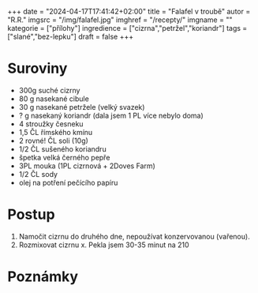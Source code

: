 
+++
date = "2024-04-17T17:41:42+02:00"
title = "Falafel v troubě"
autor = "R.R."
imgsrc = "/img/falafel.jpg"
imghref = "/recepty/"
imgname = ""
kategorie = ["přílohy"]
ingredience = ["cizrna","petržel","koriandr"]
tags = ["slané","bez-lepku"]
draft = false
+++


# Suroviny
- 300g suché cizrny 
- 80 g nasekané cibule
- 30 g nasekané petržele (velký svazek)
-  ? g nasekaný koriandr (dala jsem 1 PL více nebylo doma)
- 4 stroužky česneku
- 1,5 ČL římského kmínu
- 2 rovné! ČL soli (10g)
- 1/2 ČL sušeného koriandru
- špetka velká černého pepře
- 3PL mouka (1PL cizrnová + 2Doves Farm)
- 1/2 ČL sody
- olej na potření pečícího papíru

# Postup
1. Namočit cizrnu do druhého dne, nepoužívat konzervovanou (vařenou). 
2. Rozmixovat cizrnu
x. Pekla jsem 30-35 minut na 210


# Poznámky


<!-- --> 